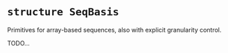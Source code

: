 # `structure SeqBasis`

Primitives for array-based sequences, also with explicit granularity
control.

TODO...
